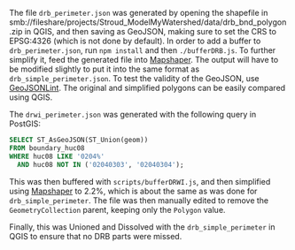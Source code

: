 The file `drb_perimeter.json` was generated by opening the shapefile in
smb://fileshare/projects/Stroud_ModelMyWatershed/data/drb_bnd_polygon.zip in
QGIS, and then saving as GeoJSON, making sure to set the CRS to EPSG:4326 (which
is not done by default). In order to add a buffer to `drb_perimeter.json`, run
`npm install` and then `./bufferDRB.js`. To further simplify it, feed the
generated file into [Mapshaper](http://www.mapshaper.org). The output will have
to be modified slightly to put it into the same format as
`drb_simple_perimeter.json`. To test the validity of the GeoJSON, use
[GeoJSONLint](http://geojsonlint.com/). The original and simplified polygons can
be easily compared using QGIS.

The `drwi_perimeter.json` was generated with the following query in PostGIS:

```sql
SELECT ST_AsGeoJSON(ST_Union(geom))
FROM boundary_huc08
WHERE huc08 LIKE '0204%'
  AND huc08 NOT IN ('02040303', '02040304');
```

This was then buffered with `scripts/bufferDRWI.js`, and then simplified using
[Mapshaper](http://www.mapshaper.org) to 2.2%, which is about the same as was
done for `drb_simple_perimeter`. The file was then manually edited to remove
the `GeometryCollection` parent, keeping only the `Polygon` value.

Finally, this was Unioned and Dissolved with the `drb_simple_perimeter` in QGIS
to ensure that no DRB parts were missed.